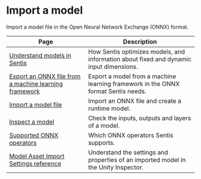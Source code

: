 # Import a model

Import a model file in the Open Neural Network Exchange (ONNX) format.

|Page|Description|
|-|-|
|[Understand models in Sentis](models-concept.md)|How Sentis optimizes models, and information about fixed and dynamic input dimensions.|
|[Export an ONNX file from a machine learning framework](export-an-onnx-file.md)|Export a model from a machine learning framework in the ONNX format Sentis needs.|
|[Import a model file](import-a-model-file.md)|Import an ONNX file and create a runtime model.|
|[Inspect a model](inspect-a-model.md)|Check the inputs, outputs and layers of a model.|
|[Supported ONNX operators](supported-operators.md)|Which ONNX operators Sentis supports.|.|
|[Model Asset Import Settings reference](onnx-model-importer-properties.md)|Understand the settings and properties of an imported model in the Unity Inspector.|

